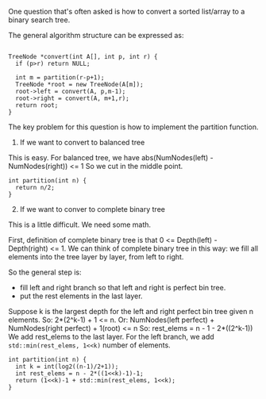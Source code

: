 

One question that's often asked is how to convert a sorted list/array to
a binary search tree.

The general algorithm structure can be expressed as:

```lang:cpp

TreeNode *convert(int A[], int p, int r) {
  if (p>r) return NULL;
  
  int m = partition(r-p+1);
  TreeNode *root = new TreeNode(A[m]);
  root->left = convert(A, p,m-1);
  root->right = convert(A, m+1,r);
  return root;
}

```

The key problem for this question is how to implement the partition function.


1. If we want to convert to balanced tree

This is easy. For balanced tree, we have abs(NumNodes(left) - NumNodes(right)) <= 1
So we cut in the middle point.

```lang:cpp
int partition(int n) {
  return n/2;
}
```

2. If we want to conver to complete binary tree

This is a little difficult. We need some math.

First, definition of complete binary tree is that 0 <= Depth(left) - Depth(right) <= 1.
We can think of complete binary tree in this way:
  we fill all elements into the tree layer by layer, from left to right.
  

So the general step is:
  - fill left and right branch so that left and right is perfect bin tree.
  - put the rest elements in the last layer.

Suppose k is the largest depth for the left and right perfect bin tree given n elements.
So:
  2*(2^k-1) + 1 <= n.
  Or:
    NumNodes(left perfect) + NumNodes(right perfect) + 1(root) <= n
  So:
  rest_elems = n - 1 - 2*((2^k-1))
  We add rest_elems to the last layer. For the left branch, we add `std::min(rest_elems, 1<<k)` number
  of elements.
  
```lang:cpp
int partition(int n) {
  int k = int(log2((n-1)/2+1));
  int rest_elems = n - 2*((1<<k)-1)-1;
  return (1<<k)-1 + std::min(rest_elems, 1<<k);
}
```
